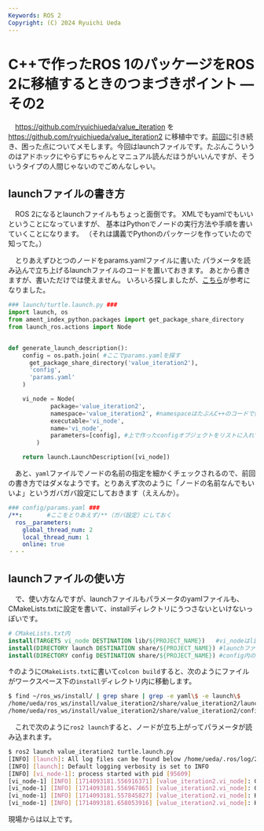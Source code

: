 ```yaml
---
Keywords: ROS 2
Copyright: (C) 2024 Ryuichi Ueda
---
```


# C++で作ったROS 1のパッケージをROS 2に移植するときのつまづきポイント ―その2

　https://github.com/ryuichiueda/value_iteration
を
https://github.com/ryuichiueda/value_iteration2
に移植中です。[前回](/?post=20240423)に引き続き、困った点についてメモします。今回はlaunchファイルです。たぶんこういうのはアドホックにやらずにちゃんとマニュアル読んだほうがいいんですが、そういうタイプの人間じゃないのでごめんなしゃい。

## launchファイルの書き方

　ROS 2になるとlaunchファイルもちょっと面倒です。
XMLでもyamlでもいいということになっていますが、
基本はPythonでノードの実行方法や手順を書いていくことになります。
（それは講義でPythonのパッケージを作っていたので知ってた。）

　とりあえずひとつのノードをparams.yamlファイルに書いた
パラメータを読み込んで立ち上げるlaunchファイルのコードを置いておきます。
あとから書きますが、書いただけでは使えません。
いろいろ探しましたが、[こちら](https://roboticsbackend.com/ros2-yaml-params/)が参考になりました。

```python
### launch/turtle.launch.py ###
import launch, os
from ament_index_python.packages import get_package_share_directory
from launch_ros.actions import Node


def generate_launch_description():
    config = os.path.join( #ここでparams.yamlを探す
      get_package_share_directory('value_iteration2'),
      'config',
      'params.yaml'
    )

    vi_node = Node(
            package='value_iteration2',
            namespace='value_iteration2', #namespaceはたぶんC++のコードで使ってないといけない
            executable='vi_node',
            name='vi_node',
            parameters=[config], #上で作ったconfigオブジェクトをリストに入れて指定
        )

    return launch.LaunchDescription([vi_node])
```

　あと、`yaml`ファイルでノードの名前の指定を細かくチェックされるので、前回の書き方ではダメなようです。とりあえず次のように「ノードの名前なんでもいいよ」というガバガバ設定にしておきます（ええんか）。

```yaml
### config/params.yaml ###
/**:       #ここをとりあえず/**（ガバ設定）にしておく
  ros__parameters:
    global_thread_num: 2
    local_thread_num: 1
    online: true
・・・
```

## launchファイルの使い方

　で、使い方なんですが、launchファイルもパラメータのyamlファイルも、CMakeLists.txtに設定を書いて、installディレクトリにうつさないといけないっぽいです。

```cmake
# CMakeLists.txt内
install(TARGETS vi_node DESTINATION lib/${PROJECT_NAME})   #vi_nodeはlibへ
install(DIRECTORY launch DESTINATION share/${PROJECT_NAME}) #launchファイルはshareへ
install(DIRECTORY config DESTINATION share/${PROJECT_NAME}) #config内のyamlファイルもshareへ
```

↑のように`CMakeLists.txt`に書いて`colcon build`すると、次のようにファイルがワークスペース下の`install`ディレクトリ内に移動します。

```bash
$ find ~/ros_ws/install/ | grep share | grep -e yaml\$ -e launch\$
/home/ueda/ros_ws/install/value_iteration2/share/value_iteration2/launch
/home/ueda/ros_ws/install/value_iteration2/share/value_iteration2/config/params.yaml
```

　これで次のように`ros2 launch`すると、ノードが立ち上がってパラメータが読み込まれます。

```bash
$ ros2 launch value_iteration2 turtle.launch.py
[INFO] [launch]: All log files can be found below /home/ueda/.ros/log/2024-04-26-09-59-41-519021-uedaP1g6-95608
[INFO] [launch]: Default logging verbosity is set to INFO
[INFO] [vi_node-1]: process started with pid [95609]
[vi_node-1] [INFO] [1714093181.556916371] [value_iteration2.vi_node]: Global thread num: 2 #params.yamlに書いた値が入っている
[vi_node-1] [INFO] [1714093181.556967865] [value_iteration2.vi_node]: Online: true   #同上
[vi_node-1] [INFO] [1714093181.557845827] [value_iteration2.vi_node]: Hell world!
[vi_node-1] [INFO] [1714093181.658053916] [value_iteration2.vi_node]: Hell world!
```

現場からは以上です。
